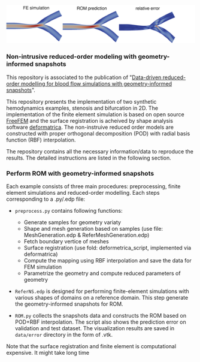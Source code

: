 ![](https://github.com/DongweiYe/ROM-with-geometry-informed-snapshots/blob/main/github_figure.png)
### Non-intrusive reduced-order modeling with geometry-informed snapshots

This repository is associated to the publication of "[Data-driven reduced-order modelling for blood flow simulations with geometry-informed snapshots](https://arxiv.org/abs/2302.11006)". 

This repository presents the implementation of two synthetic hemodynamics examples, stenosis and bifurcation in 2D. The implementation of the finite element simulation is based on open source [FreeFEM](https://freefem.org/) and the surface registration is acheived by shape analysis software [deformatrica](https://www.deformetrica.org/). The non-instruive reduced order models are constructed with proper orthogonal decomposition (POD) with radial basis function (RBF) interpolation.

The repository contains all the necessary information/data to reproduce the results. The detailed instructions are listed in the following section.

### Perform ROM with geometry-informed snapshots
Each example consists of three main procedures: preprocessing, finite element simulations and reduced-order modelling. Each steps corresponding to a .py/.edp file:
* `preprocess.py` contains following functions:
  - Generate samples for geometry variaty         
  - Shape and mesh generation based on samples (use file: MeshGeneration.edp & ReferMeshGeneration.edp)
  - Fetch boundary vertice of meshes 
  - Surface registration (use fold: deformetrica_script, implemented via deformatrica)
  - Compute the mapping using RBF interpolation and save the data for FEM simulation
  - Parametrize the geometry and compute reduced parameters of geometry

* `ReferNS.edp` is designed for performing finite-element simulations with various shapes of domains on a reference domain. This step generate the geometry-informed snapshots for ROM.

* `ROM.py` collects the snapshots data and constructs the ROM based on POD+RBF interpolation. The script also shows the prediction error on validation and test dataset. The visualization results are saved in `data/error` directory in the form of .vtk. 

Note that the surface registration and finite element is computational expensive. It might take long time